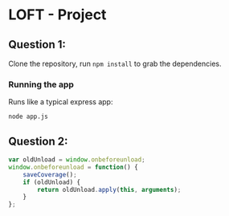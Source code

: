 # LOFT - Project

## Question 1:

Clone the repository, run `npm install` to grab the dependencies.

### Running the app

Runs like a typical express app:

    node app.js

## Question 2:

```javascript
var oldUnload = window.onbeforeunload;
window.onbeforeunload = function() {
    saveCoverage();
    if (oldUnload) {
        return oldUnload.apply(this, arguments);
    }
};
```